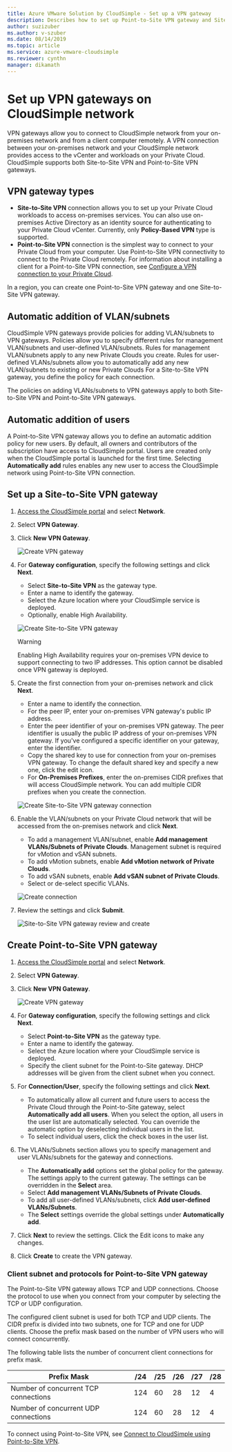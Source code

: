 ```yaml
---
title: Azure VMware Solution by CloudSimple - Set up a VPN gateway
description: Describes how to set up Point-to-Site VPN gateway and Site-to-Site VPN gateway and create connections between your on-premises network and your CloudSimple Private Cloud
author: suzizuber
ms.author: v-szuber
ms.date: 08/14/2019 
ms.topic: article 
ms.service: azure-vmware-cloudsimple 
ms.reviewer: cynthn 
manager: dikamath 
---
```


# Set up VPN gateways on CloudSimple network

VPN gateways allow you to connect to CloudSimple network from your on-premises network and from a client computer remotely. A VPN connection between your on-premises network and your CloudSimple network provides access to the vCenter and workloads on your Private Cloud. CloudSimple supports both Site-to-Site VPN and Point-to-Site VPN gateways.

## VPN gateway types

* **Site-to-Site VPN** connection allows you to set up your Private Cloud workloads to access on-premises services. You can also use on-premises Active Directory as an identity source for authenticating to your Private Cloud vCenter.  Currently, only **Policy-Based VPN** type is supported.
* **Point-to-Site VPN** connection is the simplest way to connect to your Private Cloud from your computer. Use Point-to-Site VPN connectivity to connect to the Private Cloud remotely. For information about installing a client for a Point-to-Site VPN connection, see [Configure a VPN connection to your Private Cloud](set-up-vpn.md).

In a region, you can create one Point-to-Site VPN gateway and one Site-to-Site VPN gateway.

## Automatic addition of VLAN/subnets

CloudSimple VPN gateways provide policies for adding VLAN/subnets to VPN gateways.  Policies allow you to specify different rules for management VLAN/subnets and user-defined VLAN/subnets.  Rules for management VLAN/subnets apply to any new Private Clouds you create.  Rules for user-defined VLANs/subnets allow you to automatically add any new VLAN/subnets to existing or new Private Clouds  For a Site-to-Site VPN gateway, you define the policy for each connection.

The policies on adding VLANs/subnets to VPN gateways apply to both Site-to-Site VPN and Point-to-Site VPN gateways.

## Automatic addition of users

A Point-to-Site VPN gateway allows you to define an automatic addition policy for new users. By default, all owners and contributors of the subscription have access to CloudSimple portal.  Users are created only when the CloudSimple portal is launched for the first time.  Selecting **Automatically add** rules enables any new user to access the CloudSimple network using Point-to-Site VPN connection.

## Set up a Site-to-Site VPN gateway

1. [Access the CloudSimple portal](access-cloudsimple-portal.md) and select **Network**.
2. Select **VPN Gateway**.
3. Click **New VPN Gateway**.

    ![Create VPN gateway](media/create-vpn-gateway.png)

4. For **Gateway configuration**, specify the following settings and click **Next**.

    * Select **Site-to-Site VPN** as the gateway type.
    * Enter a name to identify the gateway.
    * Select the Azure location where your CloudSimple service is deployed.
    * Optionally, enable High Availability.

    ![Create Site-to-Site VPN gateway](media/create-vpn-gateway-s2s.png)

    > [!WARNING]
    > Enabling High Availability requires your on-premises VPN device to support connecting to two IP addresses. This option cannot be disabled once VPN gateway is deployed.

5. Create the first connection from your on-premises network and click **Next**.

    * Enter a name to identify the connection.
    * For the peer IP, enter your on-premises VPN gateway's public IP address.
    * Enter the peer identifier of your on-premises VPN gateway.  The peer identifier is usually the public IP address of your on-premises VPN gateway.  If you've configured a specific identifier on your gateway, enter the identifier.
    * Copy the shared key to use for connection from your on-premises VPN gateway.  To change the default shared key and specify a new one, click the edit icon.
    * For **On-Premises Prefixes**, enter the on-premises CIDR prefixes that will access CloudSimple network.  You can add multiple CIDR prefixes when you create the connection.

    ![Create Site-to-Site VPN gateway connection](media/create-vpn-gateway-s2s-connection.png)

6. Enable the VLAN/subnets on your Private Cloud network that will be accessed from the on-premises network and click **Next**.

    * To add a management VLAN/subnet, enable **Add management VLANs/Subnets of Private Clouds**.  Management subnet is required for vMotion and vSAN subnets.
    * To add vMotion subnets, enable **Add vMotion network of Private Clouds**.
    * To add vSAN subnets, enable **Add vSAN subnet of Private Clouds**.
    * Select or de-select specific VLANs.

    ![Create connection](media/create-vpn-gateway-s2s-connection-vlans.png)

7. Review the settings and click **Submit**.

    ![Site-to-Site VPN gateway review and create](media/create-vpn-gateway-s2s-review.png)

## Create Point-to-Site VPN gateway

1. [Access the CloudSimple portal](access-cloudsimple-portal.md) and select **Network**.
2. Select **VPN Gateway**.
3. Click **New VPN Gateway**.

    ![Create VPN gateway](media/create-vpn-gateway.png)

4. For **Gateway configuration**, specify the following settings and click **Next**.

    * Select **Point-to-Site VPN** as the gateway type.
    * Enter a name to identify the gateway.
    * Select the Azure location where your CloudSimple service is deployed.
    * Specify the client subnet for the Point-to-Site gateway.  DHCP addresses will be given from the client subnet when you connect.

5. For **Connection/User**, specify the following settings and click **Next**.

    * To automatically allow all current and future users to access the Private Cloud through the Point-to-Site gateway, select **Automatically add all users**. When you select the option, all users in the user list are automatically selected. You can override the automatic option by deselecting individual users in the list.
    * To select individual users, click the check boxes in the user list.

6. The VLANs/Subnets section allows you to specify management and user VLANs/subnets for the gateway and connections.

    * The **Automatically add** options set the global policy for the gateway. The settings apply to the current gateway. The settings can be overridden in the **Select** area.
    * Select **Add management VLANs/Subnets of Private Clouds**. 
    * To add all user-defined VLANs/subnets, click  **Add user-defined VLANs/Subnets**.
    * The **Select** settings override the global settings under **Automatically add**.

7. Click **Next** to review the settings. Click the Edit icons to make any changes.
8. Click **Create** to create the VPN gateway.

### Client subnet and protocols for Point-to-Site VPN gateway

The Point-to-Site VPN gateway allows TCP and UDP connections.  Choose the protocol to use when you connect from your computer by selecting the TCP or UDP configuration.

The configured client subnet is used for both TCP and UDP clients.  The CIDR prefix is divided into two subnets, one for TCP and one for UDP clients. Choose the prefix mask based on the number of VPN users who will connect concurrently.  

The following table lists the number of concurrent client connections for prefix mask.

| Prefix Mask | /24 | /25 | /26 | /27 | /28 |
|-------------|-----|-----|-----|-----|-----|
| Number of concurrent TCP connections | 124 | 60 | 28 | 12 | 4 |
| Number of concurrent UDP connections | 124 | 60 | 28 | 12 | 4 |

To connect using Point-to-Site VPN, see [Connect to CloudSimple using Point-to-Site VPN](set-up-vpn.md#connect-to-cloudsimple-using-point-to-site-vpn).
